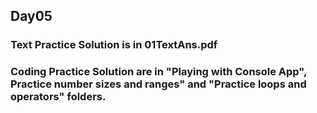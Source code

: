 ## Day05

### Text Practice Solution is in 01TextAns.pdf

### Coding Practice Solution are in "Playing with Console App", Practice number sizes and ranges" and "Practice loops and operators" folders.